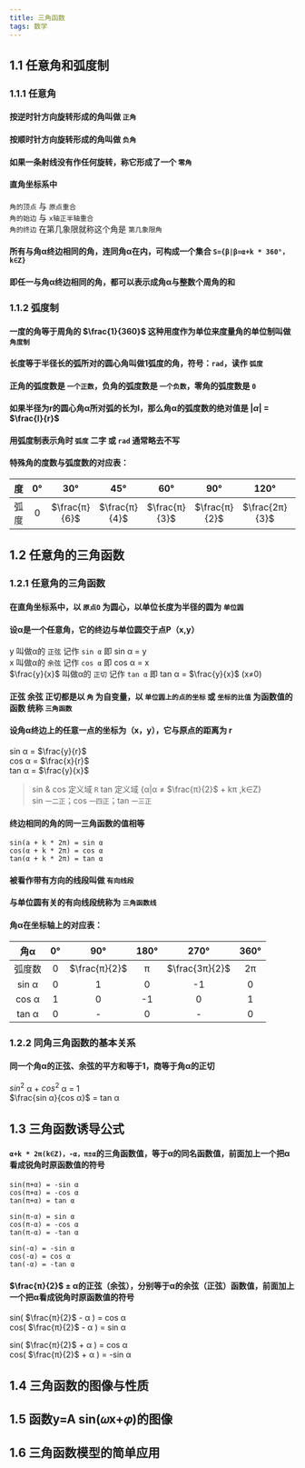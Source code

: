 ```yaml
---
title: 三角函数
tags: 数学
---
```


<!--more-->

## 1.1 任意角和弧度制

### 1.1.1 任意角

#### 按逆时针方向旋转形成的角叫做 `正角`

#### 按顺时针方向旋转形成的角叫做 `负角`

#### 如果一条射线没有作任何旋转，称它形成了一个 `零角`

#### 直角坐标系中
`角的顶点` 与 `原点重合`  
`角的始边` 与 `x轴正半轴重合`  
`角的终边` 在第几象限就称这个角是 `第几象限角`

#### 所有与角α终边相同的角，连同角α在内，可构成一个集合 `S={β|β=α+k * 360°，k∈Z}`

#### 即任一与角α终边相同的角，都可以表示成角α与整数个周角的和

### 1.1.2 弧度制

#### 一度的角等于周角的 $\frac{1}{360}$ 这种用度作为单位来度量角的单位制叫做 `角度制`

#### 长度等于半径长的弧所对的圆心角叫做1弧度的角，符号：`rad`，读作 `弧度`

#### 正角的弧度数是 `一个正数`，负角的弧度数是 `一个负数`，零角的弧度数是 `0`

#### 如果半径为r的圆心角α所对弧的长为l，那么角α的弧度数的绝对值是 $|α|$ = $\frac{l}{r}$

#### 用弧度制表示角时 `弧度` 二字 或 `rad` 通常略去不写

#### 特殊角的度数与弧度数的对应表：

 |度|0°|30°|45°|60°|90°|120°|135°|150°|180°|270°|360°|
 |:-:|:-:|:-:|:-:|:-:|:-:|:-:|:-:|:-:|:-:|:-:|:-:|
 |弧度|0|$\frac{π}{6}$|$\frac{π}{4}$|$\frac{π}{3}$|$\frac{π}{2}$|$\frac{2π}{3}$|$\frac{3π}{4}$|$\frac{5π}{6}$|π|$\frac{3π}{2}$|2π|

## 1.2 任意角的三角函数

### 1.2.1 任意角的三角函数

#### 在直角坐标系中，以 `原点O` 为圆心，以单位长度为半径的圆为 `单位圆`

#### 设α是一个任意角，它的终边与单位圆交于点P（x,y）
y 叫做α的 `正弦` 记作 `sin α` 即 sin α = y  
x 叫做α的 `余弦` 记作 `cos α` 即 cos α = x  
$\frac{y}{x}$ 叫做α的 `正切` 记作 `tan α` 即 tan α = $\frac{y}{x}$ (x≠0)

#### 正弦 余弦 正切都是以 `角` 为自变量，以 `单位圆上的点的坐标` 或 `坐标的比值` 为函数值的函数 统称 `三角函数`

#### 设角α终边上的任意一点的坐标为（x，y），它与原点的距离为 r
sin α = $\frac{y}{r}$  
cos α = $\frac{x}{r}$  
tan α = $\frac{y}{x}$
> sin & cos 定义域 `R` tan 定义域 {α|α ≠ $\frac{π}{2}$ + kπ ,k∈Z}  
> sin `一二正`；cos `一四正`；tan `一三正`

#### 终边相同的角的同一三角函数的值相等
`sin(a + k * 2π) = sin α`  
`cos(α + k * 2π) = cos α`  
`tan(α + k * 2π) = tan α`

#### 被看作带有方向的线段叫做 `有向线段`

#### 与单位圆有关的有向线段统称为 `三角函数线`

#### 角α在坐标轴上的对应表：

|角α|0°|90°|180°|270°|360°|
|:-:|:-:|:-:|:-:|:-:|:-:|
|弧度数|0|$\frac{π}{2}$|π|$\frac{3π}{2}$|2π|
|sin α|0|1|0|-1|0|
|cos α|1|0|-1|0|1|
|tan α|0|-|0|-|0|

### 1.2.2 同角三角函数的基本关系

#### 同一个角α的正弦、余弦的平方和等于1，商等于角α的正切
$sin^2$ α + $cos^2$ α = 1  
$\frac{sin α}{cos α}$ = tan α

## 1.3 三角函数诱导公式

#### `α+k * 2π(k∈Z)，-α，π±α`的三角函数值，等于α的同名函数值，前面加上一个把α看成锐角时原函数值的符号

`sin(π+α) = -sin α`  
`cos(π+α) = -cos α`  
`tan(π+α) = tan α`

`sin(π-α) = sin α`  
`cos(π-α) = -cos α`  
`tan(π-α) = -tan α`

`sin(-α) = -sin α`  
`cos(-α) = cos α`  
`tan(-α) = -tan α`  

#### $\frac{π}{2}$ ± α的正弦（余弦），分别等于α的余弦（正弦）函数值，前面加上一个把α看成锐角时原函数值的符号

sin( $\frac{π}{2}$ - α ) = cos α  
cos( $\frac{π}{2}$ - α ) = sin α

sin( $\frac{π}{2}$ + α ) = cos α  
cos( $\frac{π}{2}$ + α ) = -sin α

## 1.4 三角函数的图像与性质

## 1.5 函数y=A sin(𝜔x+𝜑)的图像

## 1.6 三角函数模型的简单应用
